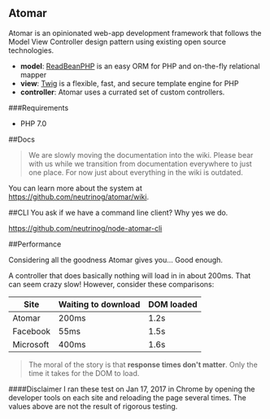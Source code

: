 Atomar
---

Atomar is an opinionated web-app development framework that follows the Model View Controller design pattern using existing open source technologies.

* **model**: [ReadBeanPHP](http://redbeanphp.com/) is an easy ORM for PHP and on-the-fly relational mapper
* **view**: [Twig](http://twig.sensiolabs.org/) is a flexible, fast, and secure template engine for PHP
* **controller**: Atomar uses a currated set of custom controllers.

###Requirements
* PHP 7.0

##Docs
> We are slowly moving the documentation into the wiki. Please bear with us while we transition from documentation everywhere to just one place.
> For now just about everything in the wiki is outdated.

You can learn more about the system at https://github.com/neutrinog/atomar/wiki.

##CLI
You ask if we have a command line client? Why yes we do.

https://github.com/neutrinog/node-atomar-cli

##Performance

Considering all the goodness Atomar gives you... Good enough.

A controller that does basically nothing will load in in about 200ms.
That can seem crazy slow! However, consider these comparisons:

| Site      | Waiting to download | DOM loaded |
|-----------|---------------------|------------|
| Atomar    | 200ms               | 1.2s       |
| Facebook  | 55ms                | 1.5s       |
| Microsoft | 400ms               | 1.6s       |

> The moral of the story is that **response times don't matter**.
Only the time it takes for the DOM to load.

####Disclaimer
I ran these test on Jan 17, 2017 in Chrome by opening the developer tools on each site and reloading the page several times.
The values above are not the result of rigorous testing.
